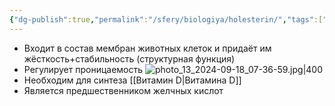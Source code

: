 ```yaml
---
{"dg-publish":true,"permalink":"/sfery/biologiya/holesterin/","tags":["Общаябиология"]}
---
```


- Входит в состав мембран животных клеток и придаёт им жёсткость+стабильность (структурная функция)
- Регулирует проницаемость
![photo_13_2024-09-18_07-36-59.jpg|400](/img/user/%D0%90%D1%80%D1%85%D0%B8%D0%B2/%D0%9A%D1%8D%D1%88/photo_13_2024-09-18_07-36-59.jpg)
- Необходим для синтеза [[Витамин D\|Витамина D]]
- Является предшественником желчных кислот
